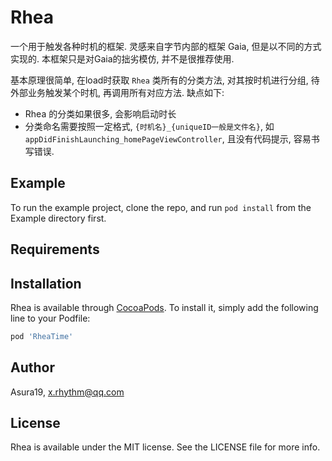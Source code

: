 # Rhea

一个用于触发各种时机的框架. 灵感来自字节内部的框架 Gaia, 但是以不同的方式实现的. 
本框架只是对Gaia的拙劣模仿, 并不是很推荐使用.

基本原理很简单, 在load时获取 `Rhea` 类所有的分类方法, 对其按时机进行分组, 待外部业务触发某个时机, 再调用所有对应方法.
缺点如下: 
* Rhea 的分类如果很多, 会影响启动时长
* 分类命名需要按照一定格式, `{时机名}_{uniqueID一般是文件名}`, 如 `appDidFinishLaunching_homePageViewController`, 且没有代码提示, 容易书写错误.

## Example

To run the example project, clone the repo, and run `pod install` from the Example directory first.

## Requirements

## Installation

Rhea is available through [CocoaPods](https://cocoapods.org). To install
it, simply add the following line to your Podfile:

```ruby
pod 'RheaTime'
```

## Author

Asura19, x.rhythm@qq.com

## License

Rhea is available under the MIT license. See the LICENSE file for more info.
